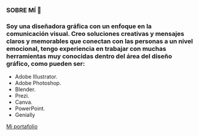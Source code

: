 ### SOBRE MÍ 👋

### Soy una diseñadora gráfica con un enfoque en la comunicación visual. Creo soluciones creativas y mensajes claros y memorables que conectan con las personas a un nivel emocional, tengo experiencia en trabajar con muchas herramientas muy conocidas dentro del área del diseño gráfico, como pueden ser:

- Adobe Illustrator.
- Adobe Photoshop.
- Blender.
- Prezi.
- Canva.
- PowerPoint.
- Genially
  
[Mi portafolio](https://belabyrobles.com/)

<!--
**USIS026920/USIS026920** is a ✨ _special_ ✨ repository because its `README.md` (this file) appears on your GitHub profile.

Here are some ideas to get you started:

- 🔭 I’m currently working on ...
- 🌱 I’m currently learning ...
- 👯 I’m looking to collaborate on ...
- 🤔 I’m looking for help with ...
- 💬 Ask me about ...
- 📫 How to reach me: ...
- 😄 Pronouns: ...
- ⚡ Fun fact: ...
-->
